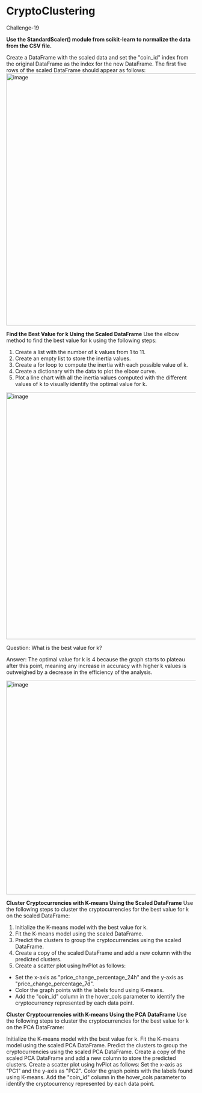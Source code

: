 # CryptoClustering
Challenge-19

**Use the StandardScaler() module from scikit-learn to normalize the data from the CSV file.**

Create a DataFrame with the scaled data and set the "coin_id" index from the original DataFrame as the index for the new DataFrame. The first five rows of the scaled DataFrame should appear as follows:
<img width="671" alt="image" src="https://github.com/user-attachments/assets/0448d13c-df18-4cfc-865d-3772cbcb15ea">

**Find the Best Value for k Using the Scaled DataFrame**
Use the elbow method to find the best value for k using the following steps:

1. Create a list with the number of k values from 1 to 11.
2. Create an empty list to store the inertia values.
3. Create a for loop to compute the inertia with each possible value of k.
4. Create a dictionary with the data to plot the elbow curve.
5. Plot a line chart with all the inertia values computed with the different values of k to visually identify the optimal 
   value for k.

<img width="657" alt="image" src="https://github.com/user-attachments/assets/b9e739be-3b6c-48e1-bd35-fa7d42101408">

Question: What is the best value for k?

Answer: The optimal value for k is 4 because the graph starts to plateau after this point, meaning any increase in accuracy with higher k values is outweighed by a decrease in the efficiency of the analysis.

<img width="569" alt="image" src="https://github.com/user-attachments/assets/3a22579d-8b29-4de1-b969-68e257848bae">

**Cluster Cryptocurrencies with K-means Using the Scaled DataFrame**
Use the following steps to cluster the cryptocurrencies for the best value for k on the scaled DataFrame:

1. Initialize the K-means model with the best value for k.
2. Fit the K-means model using the scaled DataFrame.
3. Predict the clusters to group the cryptocurrencies using the scaled DataFrame.
4. Create a copy of the scaled DataFrame and add a new column with the predicted clusters.
5. Create a scatter plot using hvPlot as follows:
  - Set the x-axis as "price_change_percentage_24h" and the y-axis as "price_change_percentage_7d".
  - Color the graph points with the labels found using K-means.
  - Add the "coin_id" column in the hover_cols parameter to identify the cryptocurrency represented by each data point.

**Cluster Cryptocurrencies with K-means Using the PCA DataFrame**
Use the following steps to cluster the cryptocurrencies for the best value for k on the PCA DataFrame:

Initialize the K-means model with the best value for k.
Fit the K-means model using the scaled PCA DataFrame.
Predict the clusters to group the cryptocurrencies using the scaled PCA DataFrame.
Create a copy of the scaled PCA DataFrame and add a new column to store the predicted clusters.
Create a scatter plot using hvPlot as follows:
Set the x-axis as "PC1" and the y-axis as "PC2".
Color the graph points with the labels found using K-means.
Add the "coin_id" column in the hover_cols parameter to identify the cryptocurrency represented by each data point.









